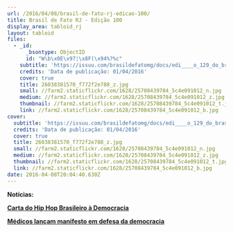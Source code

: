 ```yaml
---
url: /2016/04/08/brasil-de-fato-rj-edicao-100/
title: Brasil de Fato RJ - Edição 100
display_area: tabloid_rj
layout: tabloid
files:
  - _id:
      _bsontype: ObjectID
      id: "W\b\x0E\x97¦\x8F(\x94%?%c"
    subtitle: 'https://issuu.com/brasildefatomg/docs/edi____o_129_do_brasil_de_fato_mina/1?e=9159623/34592734'
    credits: 'Data de publicação: 01/04/2016'
    cover: true
    title: 26038381570_f772f2e788_z.jpg
    small: //farm2.staticflickr.com/1628/25708439784_5c4e091012_n.jpg
    medium: //farm2.staticflickr.com/1628/25708439784_5c4e091012_z.jpg
    thumbnail: //farm2.staticflickr.com/1628/25708439784_5c4e091012_t.jpg
    link: //farm2.staticflickr.com/1628/25708439784_5c4e091012_b.jpg
cover:
  subtitle: 'https://issuu.com/brasildefatomg/docs/edi____o_129_do_brasil_de_fato_mina/1?e=9159623/34592734'
  credits: 'Data de publicação: 01/04/2016'
  cover: true
  title: 26038381570_f772f2e788_z.jpg
  small: //farm2.staticflickr.com/1628/25708439784_5c4e091012_n.jpg
  medium: //farm2.staticflickr.com/1628/25708439784_5c4e091012_z.jpg
  thumbnail: //farm2.staticflickr.com/1628/25708439784_5c4e091012_t.jpg
  link: //farm2.staticflickr.com/1628/25708439784_5c4e091012_b.jpg
date: 2016-04-08T20:04:40.630Z
---
```

<p><strong>Not&iacute;cias:</strong></p>

<p><a href="https://cpmidias-teste.brasildefato.com.br/2016/04/05/carta-do-hip-hop-brasileiro-a-democracia/" target="_blank"><strong>Carta do Hip Hop Brasileiro &agrave; Democracia</strong></a></p>

<p><a href="https://cpmidias-teste.brasildefato.com.br/2016/03/29/medicos-lancam-manifesto-em-defesa-da-democracia/" target="_blank"><strong>M&eacute;dicos lan&ccedil;am manifesto em defesa da democracia</strong></a></p>

<p>&nbsp;</p>

